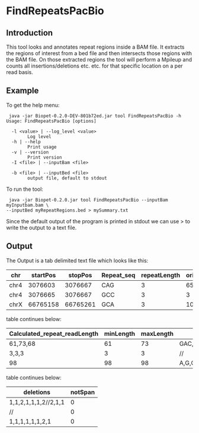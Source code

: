 # FindRepeatsPacBio

## Introduction
This tool looks and annotates repeat regions inside a BAM file. It extracts the regions of interest from a bed file and then intersects
those regions with the BAM file. On those extracted regions the tool will perform a
 Mpileup and counts all insertions/deletions etc. etc. for that specific location on a per read basis.


## Example
To get the help menu:
~~~
 java -jar Biopet-0.2.0-DEV-801b72ed.jar tool FindRepeatsPacBio -h
Usage: FindRepeatsPacBio [options]

  -l <value> | --log_level <value>
        Log level
  -h | --help
        Print usage
  -v | --version
        Print version
  -I <file> | --inputBam <file>
        
  -b <file> | --inputBed <file>
        output file, default to stdout
~~~

To run the tool:
~~~
 java -jar Biopet-0.2.0.jar tool FindRepeatsPacBio --inputBam myInputbam.bam \
--inputBed myRepeatRegions.bed > mySummary.txt
~~~
Since the default output of the program is printed in stdout we can use > to write the output to a text file.


## Output
The Output is a tab delimited text file which looks like this:

|chr  |startPos|stopPos |Repeat_seq|repeatLength|original_Repeat_readLength|
|-----|--------|--------|----------|------------|--------------------------|
|chr4 |3076603 |3076667 |CAG       |3     	|65                        |
|chr4 |3076665 |3076667 |GCC       |3           |3                         |
|chrX |66765158|66765261|GCA       |3           |104                       |

table continues below:

|Calculated_repeat_readLength|minLength|maxLength|inserts                              |
|----------------------------|---------|---------|-------------------------------------|
|61,73,68                    |61       |73       |GAC,G,T/A,C,G,G,A,G,A,G/C,C,C,A,C,A,G|
|3,3,3                       |3        |3        |//                                   |
|98                          |98       |98       |A,G,G                                |

table continues below:

|deletions           |notSpan|
|--------------------|-------|
|1,1,2,1,1,1,2//2,1,1|0      |
|//                  |0      |
|1,1,1,1,1,1,2,1     |0      |